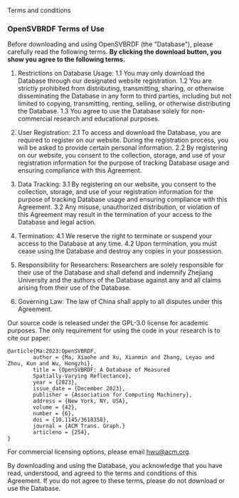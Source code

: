 Terms and conditions

### OpenSVBRDF Terms of Use

Before downloading and using OpenSVBRDF (the "Database"), please carefully read the following terms. **By clicking the download button, you show you agree to the following terms.**

1. Restrictions on Database Usage:
   1.1 You may only download the Database through our designated website registration.
   1.2 You are strictly prohibited from distributing, transmitting, sharing, or otherwise disseminating the Database in any form to third parties, including but not limited to copying, transmitting, renting, selling, or otherwise distributing the Database.
   1.3 You agree to use the Database solely for non-commercial research and educational purposes.

2. User Registration:
   2.1 To access and download the Database, you are required to register on our website. During the registration process, you will be asked to provide certain personal information.
   2.2 By registering on our website, you consent to the collection, storage, and use of your registration information for the purpose of tracking Database usage and ensuring compliance with this Agreement.

3. Data Tracking:
   3.1 By registering on our website, you consent to the collection, storage, and use of your registration information for the purpose of tracking Database usage and ensuring compliance with this Agreement.
   3.2 Any misuse, unauthorized distribution, or violation of this Agreement may result in the termination of your access to the Database and legal action.

4. Termination:
   4.1 We reserve the right to terminate or suspend your access to the Database at any time.
   4.2 Upon termination, you must cease using the Database and destroy any copies in your possession.

5. Responsibility for Researchers:
   Researchers are solely responsible for their use of the Database and shall defend and indemnify Zhejiang University and the authors of the Database against any and all claims arising from their use of the Database.

6. Governing Law:
   The law of China shall apply to all disputes under this Agreement.

Our source code is released under the GPL-3.0 license for academic purposes. The only requirement for using the code in your research is to cite our paper:

```
@article{Ma:2023:OpenSVBRDF,
        author = {Ma, Xiaohe and Xu, Xianmin and Zhang, Leyao and Zhou, Kun and Wu, Hongzhi},
        title = {OpenSVBRDF: A Database of Measured
        Spatially-Varying Reflectance},
        year = {2023},
        issue_date = {December 2023},
        publisher = {Association for Computing Machinery},
        address = {New York, NY, USA},
        volume = {42},
        number = {6},
        doi = {10.1145/3618358},
        journal = {ACM Trans. Graph.}
        articleno = {254},
}
```
For commercial licensing options, please email hwu@acm.org.

By downloading and using the Database, you acknowledge that you have read, understood, and agreed to the terms and conditions of this Agreement. If you do not agree to these terms, please do not download or use the Database.

